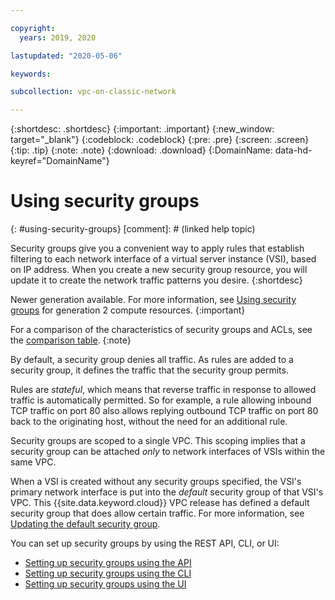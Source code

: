 ```yaml
---

copyright:
  years: 2019, 2020

lastupdated: "2020-05-06"

keywords:

subcollection: vpc-on-classic-network

---
```


{:shortdesc: .shortdesc}
{:important: .important}
{:new_window: target="_blank"}
{:codeblock: .codeblock}
{:pre: .pre}
{:screen: .screen}
{:tip: .tip}
{:note: .note}
{:download: .download}
{:DomainName: data-hd-keyref="DomainName"}

# Using security groups
{: #using-security-groups}
[comment]: # (linked help topic)

Security groups give you a convenient way to apply rules that establish filtering to each network interface of a virtual server instance (VSI), based on IP address. When you create a new security group resource, you will update it to create the network traffic patterns you desire.
{:shortdesc}

Newer generation available. For more information, see [Using security groups](/docs/vpc?topic=vpc-using-security-groups) for generation 2 compute resources.
{:important}

For a comparison of the characteristics of security groups and ACLs, see the [comparison table](/docs/vpc-on-classic-network?topic=vpc-on-classic-network-compare-security-groups-and-access-control-lists).
{:note}

By default, a security group denies all traffic. As rules are added to a security group, it defines the traffic that the security group permits.

Rules are _stateful_, which means that reverse traffic in response to allowed traffic is automatically permitted. So for example, a rule allowing inbound TCP traffic on port 80 also allows replying outbound TCP traffic on port 80 back to the originating host, without the need for an additional rule.

Security groups are scoped to a single VPC. This scoping implies that a security group can be attached _only_ to network interfaces of VSIs within the same VPC.

When a VSI is created without any security groups specified, the VSI's primary network interface is put into the _default_ security group of that VSI's VPC. This {{site.data.keyword.cloud}} VPC release has defined a default security group that does allow certain traffic. For more information, see [Updating the default security group](/docs/vpc-on-classic-network?topic=vpc-on-classic-network-updating-the-default-security-group).

You can set up security groups by using the REST API, CLI, or UI:

* [Setting up security groups using the API](/docs/vpc-on-classic-network?topic=vpc-on-classic-network-setting-up-security-groups-using-the-apis)
* [Setting up security groups using the CLI](/docs/vpc-on-classic-network?topic=vpc-on-classic-network-setting-up-security-groups-using-the-cli)
* [Setting up security groups using the UI](/docs/vpc-on-classic?topic=vpc-on-classic-creating-a-vpc-using-the-ibm-cloud-console#configuring-the-security-group-for-the-instance)
